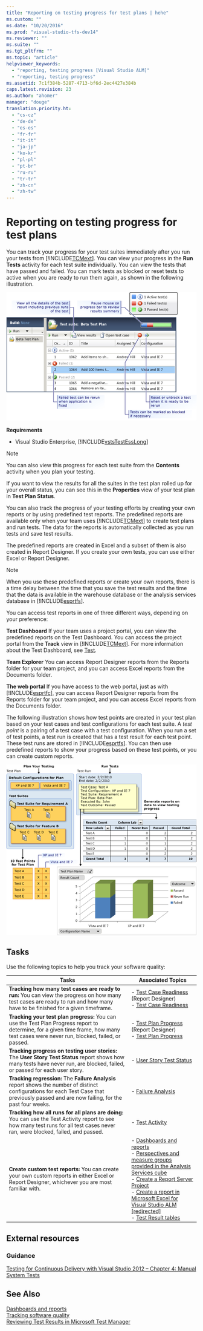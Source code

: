 ```yaml
---
title: "Reporting on testing progress for test plans | hehe"
ms.custom: ""
ms.date: "10/20/2016"
ms.prod: "visual-studio-tfs-dev14"
ms.reviewer: ""
ms.suite: ""
ms.tgt_pltfrm: ""
ms.topic: "article"
helpviewer_keywords: 
  - "reporting, testing progress [Visual Studio ALM]"
  - "reporting, testing progress"
ms.assetid: 7c1f384b-5287-4713-bf6d-2ec4427e384b
caps.latest.revision: 23
ms.author: "ahomer"
manager: "douge"
translation.priority.ht: 
  - "cs-cz"
  - "de-de"
  - "es-es"
  - "fr-fr"
  - "it-it"
  - "ja-jp"
  - "ko-kr"
  - "pl-pl"
  - "pt-br"
  - "ru-ru"
  - "tr-tr"
  - "zh-cn"
  - "zh-tw"
---
```

# Reporting on testing progress for test plans
You can track your progress for your test suites immediately after you run your tests from [!INCLUDE[TCMext](../code-quality/includes/tcmext_md.md)]. You can view your progress in the **Run Tests** activity for each test suite individually. You can view the tests that have passed and failed. You can mark tests as blocked or reset tests to active when you are ready to run them again, as shown in the following illustration.  
  
 ![View Test Results](../test/media/quickstart_testres.png "QuickStart_TestRes")  
  
 **Requirements**  
  
-   Visual Studio Enterprise, [!INCLUDE[vstsTestEssLong](../test/includes/vststestesslong_md.md)]  
  
> [!NOTE]
>  You can also view this progress for each test suite from the **Contents** activity when you plan your testing.  
  
 If you want to view the results for all the suites in the test plan rolled up for your overall status, you can see this in the **Properties** view of your test plan in **Test Plan Status**.  
  
 You can also track the progress of your testing efforts by creating your own reports or by using predefined test reports. The predefined reports are available only when your team uses [!INCLUDE[TCMext](../code-quality/includes/tcmext_md.md)] to create test plans and run tests. The data for the reports is automatically collected as you run tests and save test results.  
  
 The predefined reports are created in Excel and a subset of them is also created in Report Designer. If you create your own tests, you can use either Excel or Report Designer.  
  
> [!NOTE]
>  When you use these predefined reports or create your own reports, there is a time delay between the time that you save the test results and the time that the data is available in the warehouse database or the analysis services database in [!INCLUDE[esprtfs](../code-quality/includes/esprtfs_md.md)].  
  
 You can access test reports in one of three different ways, depending on your preference:  
  
 **Test Dashboard** If your team uses a project portal, you can view the predefined reports on the Test Dashboard. You can access the project portal from the **Track** view in [!INCLUDE[TCMext](../code-quality/includes/tcmext_md.md)]. For more information about the Test Dashboard, see [Test](../Topic/Test%20dashboard%20\(Agile%20and%20CMMI\).md).  
  
 **Team Explorer** You can access Report Designer reports from the Reports folder for your team project, and you can access Excel reports from the Documents folder.  
  
 **The web portal** If you have access to the web portal, just as with [!INCLUDE[esprtfc](../code-quality/includes/esprtfc_md.md)], you can access Report Designer reports from the Reports folder for your team project, and you can access Excel reports from the Documents folder.  
  
 The following illustration shows how test points are created in your test plan based on your test cases and test configurations for each test suite. A *test point* is a pairing of a test case with a test configuration. When you run a set of test points, a test run is created that has a test result for each test point. These test runs are stored in [!INCLUDE[esprtfs](../code-quality/includes/esprtfs_md.md)]. You can then use predefined reports to show your progress based on these test points, or you can create custom reports.  
  
 ![Report on Testing Progress](../test/media/report_testingprog.png "Report_TestingProg")  
  
## Tasks  
 Use the following topics to help you track your software quality:  
  
|Tasks|Associated Topics|  
|-----------|-----------------------|  
|**Tracking how many test cases are ready to run:** You can view the progress on how many test cases are ready to run and how many have to be finished for a given timeframe.|-   [Test Case Readiness](../Topic/Test%20Case%20Readiness%20Report.md) (Report Designer)<br />-   [Test Case Readiness](../Topic/Test%20Case%20Readiness%20Excel%20Report.md)|  
|**Tracking your test plan progress:** You can use the Test Plan Progress report to determine, for a given time frame, how many test cases were never run, blocked, failed, or passed.|-   [Test Plan Progress](../Topic/Test%20Plan%20Progress%20Report.md) (Report Designer)<br />-   [Test Plan Progress](../Topic/Test%20Plan%20Progress%20Excel%20Report.md)|  
|**Tracking progress on testing user stories:** The **User Story Test Status** report shows how many tests have never run, are blocked, failed, or passed for each user story.|-   [User Story Test Status](../Topic/User%20Story%20Test%20Status%20Excel%20Report%20\(Agile\).md)|  
|**Tracking regression:** The **Failure Analysis** report shows the number of distinct configurations for each Test Case that previously passed and are now failing, for the past four weeks.|-   [Failure Analysis](../Topic/Failure%20Analysis%20Excel%20Report.md)|  
|**Tracking how all runs for all plans are doing:** You can use the Test Activity report to see how many test runs for all test cases never ran, were blocked, failed, and passed.|-   [Test Activity](../Topic/Test%20Activity%20Excel%20Report.md)|  
|**Create custom test reports:** You can create your own custom reports in either Excel or Report Designer, whichever you are most familiar with.|-   [Dashboards and reports](../Topic/Charts,%20dashboards,%20and%20reports%20for%20Visual%20Studio%20ALM.md)<br />-   [Perspectives and measure groups provided in the Analysis Services cube](../Topic/Perspectives%20and%20measure%20groups%20provided%20in%20the%20Analysis%20Services%20cube%20for%20Visual%20Studio.md)<br />-   [Create a Report Server Project](../Topic/Create%20a%20Report%20Server%20Project%20for%20Visual%20Studio%20ALM.md)<br />-   [Create a report in Microsoft Excel for Visual Studio ALM &#91;redirected&#93;](http://msdn.microsoft.com/en-us/ae021d09-18d9-4fb0-bc06-fd6667a0b122)<br />-   [Test Result tables](../Topic/Test%20Result%20tables.md)|  
  
## External resources  
  
### Guidance  
 [Testing for Continuous Delivery with Visual Studio 2012 – Chapter 4: Manual System Tests](http://go.microsoft.com/fwlink/?LinkID=255195)  
  
## See Also  
 [Dashboards and reports](../Topic/Charts,%20dashboards,%20and%20reports%20for%20Visual%20Studio%20ALM.md)   
 [Tracking software quality](../test/tracking-software-quality.md)   
 [Reviewing Test Results in Microsoft Test Manager](http://msdn.microsoft.com/en-us/9fb3e429-78df-4fe2-89ed-0ad1db0738f4)